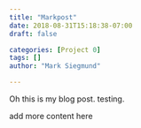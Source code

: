 ```yaml
---
title: "Markpost"
date: 2018-08-31T15:18:38-07:00
draft: false

categories: [Project 0]
tags: []
author: "Mark Siegmund"

---
```


Oh this is my blog post. testing.

add more content here